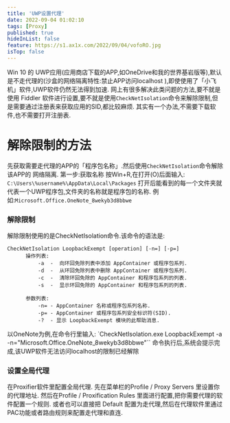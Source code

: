 ```yaml
---
title: 'UWP设置代理'
date: 2022-09-04 01:02:10
tags: [Proxy]
published: true
hideInList: false
feature: https://s1.ax1x.com/2022/09/04/vofoRO.jpg
isTop: false
---
```


Win 10 的 UWP应用(应用商店下载的APP,如OneDrive和我的世界基岩版等),默认是不走代理的(沙盒的网络隔离特性:禁止APP访问localhost ),即使使用了「小飞机」软件,UWP软件仍然无法得到加速.
网上有很多解决此类问题的方法,要不就是使用 Fiddler 软件进行设置,要不就是使用`CheckNetIsolation`命令来解除限制,但是需要通过注册表来获取应用的SID,都比较麻烦.
其实有一个办法,不需要下载软件,也不需要打开注册表.
# 解除限制的方法
先获取需要走代理的APP的「程序包名称」.然后使用`CheckNetIsolation`命令解除该APP的 网络隔离.
第一步:获取名称
按Win+R,在打开(O)后面输入:
`C:\Users\%username%\AppData\Local\Packages`
打开后能看到的每一个文件夹就代表一个UWP程序包,文件夹的名称就是程序包的名称.
例如:`Microsoft.Office.OneNote_8wekyb3d8bbwe`

### 解除限制
解除限制使用的是CheckNetIsolation命令.该命令的语法是:
```
CheckNetIsolation LoopbackExempt [operation] [-n=] [-p=]
      操作列表:
          -a  -  向环回免除列表中添加 AppContainer 或程序包系列.
          -d  -  从环回免除列表中删除 AppContainer 或程序包系列.
          -c  -  清除环回免除的 AppContainer 和程序包系列的列表.
          -s  -  显示环回免除的 AppContainer 和程序包系列的列表.

      参数列表:
          -n= - AppContainer 名称或程序包系列名称.
          -p= - AppContainer 或程序包系列安全标识符(SID).
          -?  - 显示 LoopbackExempt 模块的此帮助消息.
```
以OneNote为例,在命令行里输入:
`CheckNetIsolation.exe LoopbackExempt -a -n="Microsoft.Office.OneNote_8wekyb3d8bbwe"``
命令执行后,系统会提示完成,该UWP软件无法访问localhost的限制已经解除
### 设置全局代理
在Proxifier软件里配置全局代理.
先在菜单栏的Profile / Proxy Servers 里设置你的代理地址.
然后在Profile / Proxification Rules 里面进行配置,把你需要代理的软件配置一个规则.
或者也可以直接把 Default 配置为走代理,然后在代理软件里通过PAC功能或者路由规则来配置走代理和直连.
